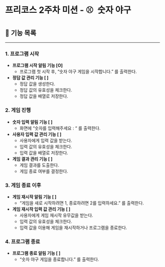 # 프리코스 2주차 미션 - ⚾️  숫자 야구

## 🚀 기능 목록

---

### 1. 프로그램 시작

- **프로그램 시작 알림 기능 [O]**
  - 프로그램 첫 시작 후, “숫자 야구 게임을 시작합니다.” 를 출력한다.
- **정답 값 관리 기능 [ ]**
  - 정답 값을 생성한다.
  - 정답 값의 유효성을 체크한다.
  - 정답 값을 배열로 저장한다.

### 2. 게임 진행

- **숫자 입력 알림 기능 [ ]**
  - 화면에 “숫자를 입력해주세요 : “ 를 출력한다.
- **사용자 입력 값 관리 기능 [ ]**
  - 사용자에게 입력 값을 받는다.
  - 입력 값의 유효성을 체크한다.
  - 입력 값을 배열로 저장한다.
- **게임 결과 관리 기능 [ ]**
  - 게임 결과를 도출한다.
  - 게임 종료 여부를 결정한다.

### 3. 게임 종료 이후

- **게임 재시작 알림 기능 [ ]**
  - “게임을 새로 시작하려면 1, 종료하려면 2를 입력하세요.” 를 출력한다.
- **게임 재시작 입력 값 관리 기능 [ ]**
  - 사용자에게 게임 재시작 유무값을 받는다.
  - 입력 값의 유효성을 체크한다.
  - 입력 값을 이용해 게임을 재시작하거나 프로그램을 종료한다.

### 4. 프로그램 종료

- **프로그램 종료 알림 기능 [ ]**
  - “숫자 야구 게임을 종료합니다.” 를 출력한다.
